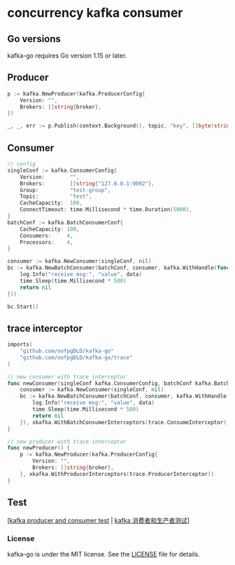 # concurrency kafka consumer

## Go versions

kafka-go requires Go version 1.15 or later.

## Producer

```go
p := kafka.NewProducer(kafka.ProducerConfig{
    Version: "",
    Brokers: []string{broker},
})

_, _, err := p.Publish(context.Background(), topic, "key", []byte(string("val")))
```

## Consumer

```go
// config
singleConf := kafka.ConsumerConfig{
    Version:        "",
    Brokers:        []string{"127.0.0.1:9092"},
    Group:          "test-group",
    Topic:          "test",
    CacheCapacity:  100,
    ConnectTimeout: time.Millisecond * time.Duration(5000),
}
batchConf := kafka.BatchConsumerConf{
    CacheCapacity: 100,
    Consumers:     4,
    Processors:    4,
}

consumer := kafka.NewConsumer(singleConf, nil)
bc := kafka.NewBatchConsumer(batchConf, consumer, kafka.WithHandle(func(ctx context.Context, key string, data []byte) error {
    log.Info("receive msg:", "value", data)
    time.Sleep(time.Millisecond * 500)
    return nil
}))

bc.Start()
```

## trace interceptor

```go
imports(
	"github.com/oofpgDLD/kafka-go"
    "github.com/oofpgDLD/kafka-go/trace"
)

// new consumer with trace interceptor
func newConsumer(singleConf kafka.ConsumerConfig, batchConf kafka.BatchConsumerConf) {
    consumer := kafka.NewConsumer(singleConf, nil)
    bc := kafka.NewBatchConsumer(batchConf, consumer, kafka.WithHandle(func(ctx context.Context, key string, data []byte) error {
        log.Info("receive msg:", "value", data)
        time.Sleep(time.Millisecond * 500)
        return nil
    }), xkafka.WithBatchConsumerInterceptors(trace.ConsumeInterceptor))
}

// new producer with trace interceptor
func newProducer() {
    p := kafka.NewProducer(kafka.ProducerConfig{
        Version: "",
        Brokers: []string{broker},
    }, xkafka.WithProducerInterceptors(trace.ProducerInterceptor))
}
```

## Test
[[kafka producer and consumer test](test/README.md) | [kafka 消费者和生产者测试](test/README-CN.md)]

### License

kafka-go is under the MIT license. See the [LICENSE](LICENSE) file for details.
